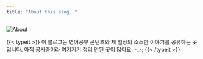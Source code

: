 ```yaml
---
title: "About this blog.."
---
```


![About](images/about-202212.jpeg "2022년 12월 가족들과 로토루아에 놀러갔다가 들른 어딘가")

{{< typeit >}}
이 블로그는 영어공부 콘텐츠와 제 일상의 소소한 이야기를 공유하는 곳입니다.
아직 공사중이라 여기저기 정리 안된 곳이 많아요. -_-;
{{< /typeit >}}